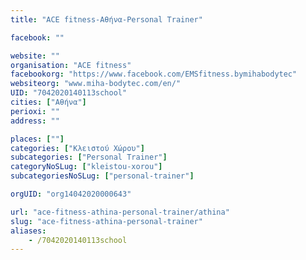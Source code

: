 ```yaml
---
title: "ACE fitness-Αθήνα-Personal Trainer"

facebook: ""

website: ""
organisation: "ACE fitness"
facebookorg: "https://www.facebook.com/EMSfitness.bymihabodytec"
websiteorg: "www.miha-bodytec.com/en/"
UID: "7042020140113school"
cities: ["Αθήνα"]
perioxi: ""
address: ""

places: [""]
categories: ["Κλειστού Χώρου"]
subcategories: ["Personal Trainer"]
categoryNoSLug: ["kleistou-xorou"]
subcategoriesNoSLug: ["personal-trainer"]

orgUID: "org14042020000643"

url: "ace-fitness-athina-personal-trainer/athina"
slug: "ace-fitness-athina-personal-trainer"
aliases:
    - /7042020140113school
---
```





